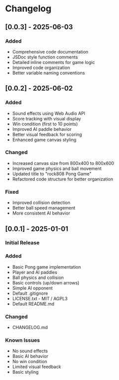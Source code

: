 # Changelog

## [0.0.3] - 2025-06-03
### Added
- Comprehensive code documentation
- JSDoc style function comments
- Detailed inline comments for game logic
- Improved code organization
- Better variable naming conventions

## [0.0.2] - 2025-06-02
### Added
- Sound effects using Web Audio API
- Score tracking with visual display
- Win condition (first to 10 points)
- Improved AI paddle behavior
- Better visual feedback for scoring
- Enhanced game canvas styling

### Changed
- Increased canvas size from 800x400 to 800x600
- Improved game physics and ball movement
- Updated title to "rock808 Pong Game"
- Refactored code structure for better organization

### Fixed
- Improved collision detection
- Better ball speed management
- More consistent AI behavior

## [0.0.1] - 2025-01-01
### Initial Release

### Added
- Basic Pong game implementation
- Player and AI paddles
- Ball physics and collision
- Basic controls (up/down arrows)
- Simple AI opponent
- Default .gitignore
- LICENSE.txt - MIT / AGPL3
- Default README.md

### Changed
- CHANGELOG.md

### Known Issues
- No sound effects
- Basic AI behavior
- No win condition
- Limited visual feedback
- Basic styling

